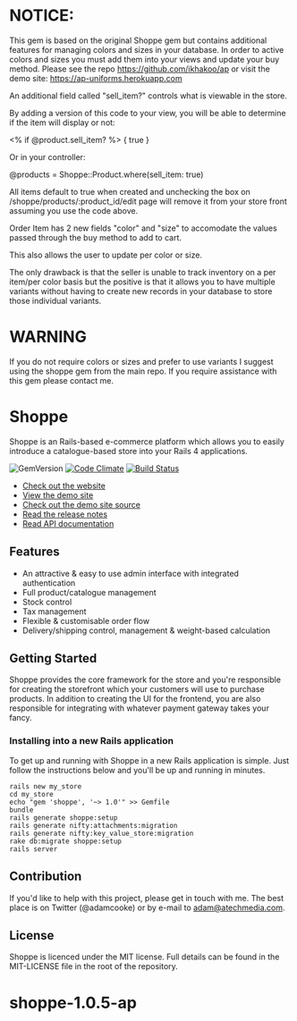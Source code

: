 # NOTICE:

This gem is based on the original Shoppe gem but contains additional features for managing colors and sizes in your database.  In order to active colors and sizes you must add them into your views and update your buy method.  Please see the repo https://github.com/ikhakoo/ap or visit the demo site: https://ap-uniforms.herokuapp.com 

An additional field called "sell_item?" controls what is viewable in the store.

By adding a version of this code to your view, you will be able to determine if the item will display or not:

<% if @product.sell_item? %> { true }

Or in your controller:


@products = Shoppe::Product.where(sell_item: true)


All items default to true when created and unchecking the box on /shoppe/products/:product_id/edit page will remove it from your store front assuming you use the code above.

Order Item has 2 new fields "color" and "size" to accomodate the values passed through the buy method to add to cart.

This also allows the user to update per color or size.

The only drawback is that the seller is unable to track inventory on a per item/per color basis but the positive is that it allows you to have multiple variants without having to create new records in your database to store those individual variants.

# WARNING

If you do not require colors or sizes and prefer to use variants I suggest using the shoppe gem from the main repo. If you require assistance with this gem please contact me.


# Shoppe

Shoppe is an Rails-based e-commerce platform which allows you to easily introduce a
catalogue-based store into your Rails 4 applications. 

![GemVersion](https://badge.fury.io/rb/shoppe.png)
[![Code Climate](https://codeclimate.com/github/tryshoppe/core/badges/gpa.svg)](https://codeclimate.com/github/tryshoppe/core)
[![Build Status](https://travis-ci.org/tryshoppe/shoppe.svg?branch=master)](https://travis-ci.org/tryshoppe/shoppe)

* [Check out the website](http://tryshoppe.com)
* [View the demo site](http://demo.tryshoppe.com)
* [Check out the demo site source](http://github.com/tryshoppe/example-store)
* [Read the release notes](https://github.com/tryshoppe/core/blob/master/CHANGELOG.md)
* [Read API documentation](http://api.tryshoppe.com)

## Features

* An attractive & easy to use admin interface with integrated authentication
* Full product/catalogue management
* Stock control
* Tax management
* Flexible & customisable order flow
* Delivery/shipping control, management & weight-based calculation

## Getting Started

Shoppe provides the core framework for the store and you're responsible for creating
the storefront which your customers will use to purchase products. In addition to
creating the UI for the frontend, you are also responsible for integrating with whatever
payment gateway takes your fancy.

### Installing into a new Rails application

To get up and running with Shoppe in a new Rails application is simple. Just follow the
instructions below and you'll be up and running in minutes.

    rails new my_store
    cd my_store
    echo "gem 'shoppe', '~> 1.0'" >> Gemfile
    bundle
    rails generate shoppe:setup
    rails generate nifty:attachments:migration
    rails generate nifty:key_value_store:migration
    rake db:migrate shoppe:setup
    rails server

## Contribution

If you'd like to help with this project, please get in touch with me. The best place is on
Twitter (@adamcooke) or by e-mail to adam@atechmedia.com.

## License

Shoppe is licenced under the MIT license. Full details can be found in the MIT-LICENSE
file in the root of the repository.
# shoppe-1.0.5-ap
